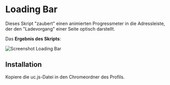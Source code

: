 # Loading Bar
Dieses Skript "zaubert" einen animierten Progressmeter in die Adressleiste, der den "Ladevorgang" einer Seite optisch darstellt.

Das **Ergebnis des Skripts**:

![Screenshot Loading Bar](https://github.com/Endor8/userChrome.js/raw/master/loadingbar/scr_loadingbar.png)

## Installation
Kopiere die uc.js-Datei in den Chromeordner des Profils.

